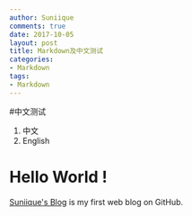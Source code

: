```yaml
---
author: Suniique
comments: true
date: 2017-10-05
layout: post
title: Markdown及中文测试
categories:
- Markdown
tags:
- Markdown
---
```


#中文测试
1. 中文
2. English

# Hello World !

[Suniique's Blog](http://suniique.github.io) is my first web blog on GitHub.


